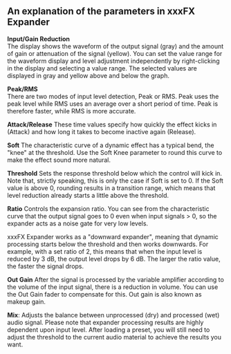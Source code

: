 ## An explanation of the parameters in xxxFX Expander

**Input/Gain Reduction**  
The display shows the waveform of the output signal (gray) and the amount of gain or attenuation of the signal (yellow). You can set the value range for the waveform display and level adjustment independently by right-clicking in the display and selecting a value range. The selected values are displayed in gray and yellow above and below the graph.

**Peak/RMS**  
There are two modes of input level detection, Peak or RMS. Peak uses the peak level while RMS uses an average over a short period of time. Peak is therefore faster, while RMS is more accurate.

**Attack/Release**
These time values specify how quickly the effect kicks in (Attack) and how long it takes to become inactive again (Release).

**Soft**
The characteristic curve of a dynamic effect has a typical bend, the "knee" at the threshold. Use the Soft Knee parameter to round this curve to make the effect sound more natural.

**Threshold**
Sets the response threshold below which the control will kick in. Note that, strictly speaking, this is only the case if Soft is set to 0. If the Soft value is above 0, rounding results in a transition range, which means that level reduction already starts a little above the threshold.

**Ratio**
Controls the expansion ratio. You can see from the characteristic curve that the output signal goes to 0 even when input signals > 0, so the expander acts as a noise gate for very low levels.

xxxFX Expander works as a "downward expander", meaning that dynamic processing starts below the threshold and then works downwards. For example, with a set ratio of 2, this means that when the input level is reduced by 3 dB, the output level drops by 6 dB. The larger the ratio value, the faster the signal drops.

**Out Gain**
After the signal is processed by the variable amplifier according to the volume of the input signal, there is a reduction in volume. You can use the Out Gain fader to compensate for this. Out gain is also known as makeup gain.

**Mix**: Adjusts the balance between unprocessed (dry) and processed (wet) audio signal.
Please note that expander processing results are highly dependent upon input level. After loading a preset, you will still need to adjust the threshold to the current audio material to achieve the results you want.

